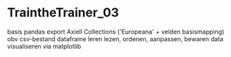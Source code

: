 # TraintheTrainer_03
basis pandas
export Axiell Collections ('Europeana' + velden basismapping)
obv csv-bestand
dataframe leren lezen, ordenen, aanpassen, bewaren
data visualiseren via matplotlib
